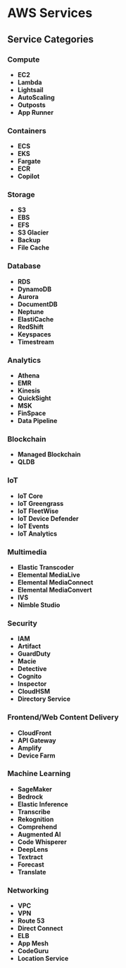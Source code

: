 # AWS Services

## Service Categories

### Compute
- **EC2**
- **Lambda**
- **Lightsail**
- **AutoScaling**
- **Outposts**
- **App Runner**

### Containers
- **ECS**
- **EKS**
- **Fargate**
- **ECR**
- **Copilot**

### Storage
- **S3**
- **EBS**
- **EFS**
- **S3 Glacier**
- **Backup**
- **File Cache**

### Database
- **RDS**
- **DynamoDB**
- **Aurora**
- **DocumentDB**
- **Neptune**
- **ElastiCache**
- **RedShift**
- **Keyspaces**
- **Timestream**

### Analytics
- **Athena**
- **EMR**
- **Kinesis**
- **QuickSight**
- **MSK**
- **FinSpace**
- **Data Pipeline**

### Blockchain
- **Managed Blockchain**
- **QLDB**

### IoT
- **IoT Core**
- **IoT Greengrass**
- **IoT FleetWise**
- **IoT Device Defender**
- **IoT Events**
- **IoT Analytics**

### Multimedia
- **Elastic Transcoder**
- **Elemental MediaLive**
- **Elemental MediaConnect**
- **Elemental MediaConvert**
- **IVS**
- **Nimble Studio**

### Security
- **IAM**
- **Artifact**
- **GuardDuty**
- **Macie**
- **Detective**
- **Cognito**
- **Inspector**
- **CloudHSM**
- **Directory Service**

### Frontend/Web Content Delivery
- **CloudFront**
- **API Gateway**
- **Amplify**
- **Device Farm**

### Machine Learning
- **SageMaker**
- **Bedrock**
- **Elastic Inference**
- **Transcribe**
- **Rekognition**
- **Comprehend**
- **Augmented AI**
- **Code Whisperer**
- **DeepLens**
- **Textract**
- **Forecast**
- **Translate**

### Networking
- **VPC**
- **VPN**
- **Route 53**
- **Direct Connect**
- **ELB**
- **App Mesh**
- **CodeGuru**
- **Location Service**
